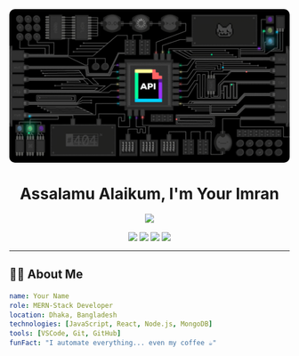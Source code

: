 <div align="center">
 <img src="1_yZ41P3YdMYMiyFPAPrzyGw.gif" align="center" style="width:70rem; border-radius:10px;" /> 
</div>

<h1 align="center">Assalamu Alaikum, I'm Your Imran</h1>

<p align="center">
  <img src="https://readme-typing-svg.herokuapp.com/?lines=MERN-stack+developer+%F0%9F%92%BB;Open+source+enthusiast+%F0%9F%A4%96;Always+learning+new+tech+%F0%9F%93%9A&center=true&width=500&height=45">
</p>

<p align="center">
  <a href="https://yourwebsite.com"><img src="https://img.shields.io/badge/Portfolio-000?style=for-the-badge&logo=firefox&logoColor=white" /></a>
  <a href="https://linkedin.com/in/yourprofile"><img src="https://img.shields.io/badge/LinkedIn-0077B5?style=for-the-badge&logo=linkedin&logoColor=white" /></a>
  <a href="https://twitter.com/yourhandle"><img src="https://img.shields.io/badge/Twitter-1DA1F2?style=for-the-badge&logo=twitter&logoColor=white" /></a>
  <a href="mailto:you@example.com"><img src="https://img.shields.io/badge/Email-D14836?style=for-the-badge&logo=gmail&logoColor=white" /></a>
</p>

---

## 👨‍💻 About Me

```yaml
name: Your Name
role: MERN-Stack Developer
location: Dhaka, Bangladesh
technologies: [JavaScript, React, Node.js, MongoDB]
tools: [VSCode, Git, GitHub]
funFact: "I automate everything... even my coffee ☕"
